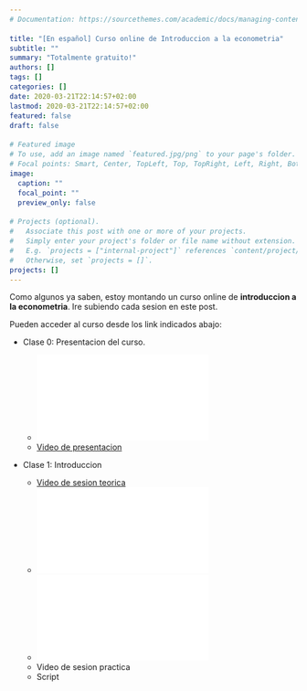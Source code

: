 ```yaml
---
# Documentation: https://sourcethemes.com/academic/docs/managing-content/

title: "[En español] Curso online de Introduccion a la econometria"
subtitle: ""
summary: "Totalmente gratuito!"
authors: []
tags: []
categories: []
date: 2020-03-21T22:14:57+02:00
lastmod: 2020-03-21T22:14:57+02:00
featured: false
draft: false

# Featured image
# To use, add an image named `featured.jpg/png` to your page's folder.
# Focal points: Smart, Center, TopLeft, Top, TopRight, Left, Right, BottomLeft, Bottom, BottomRight.
image:
  caption: ""
  focal_point: ""
  preview_only: false

# Projects (optional).
#   Associate this post with one or more of your projects.
#   Simply enter your project's folder or file name without extension.
#   E.g. `projects = ["internal-project"]` references `content/project/deep-learning/index.md`.
#   Otherwise, set `projects = []`.
projects: []
---
```


Como algunos ya saben, estoy montando un curso online de **introduccion a la econometria**. Ire subiendo cada sesion en este post.

Pueden acceder al curso desde los link indicados abajo:

* Clase 0: Presentacion del curso.
  + ![Syllabus](syllabus_intro_econometria.pdf)
  + [Video de presentacion](https://youtu.be/-olsXU62SeY)

* Clase 1: Introduccion
  + [Video de sesion teorica](https://youtu.be/qpBmjcXG3oc)
  + ![Notas de clase](clase_1.pdf)
  + ![Presentacion](clase_1_pres.pdf)
  + Video de sesion practica
  + Script